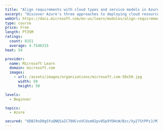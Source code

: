 ```yaml
---
title: "Align requirements with cloud types and service models in Azure"
excerpt: "Discover Azure's three approaches to deploying cloud resources -- public, private, and hybrid -- and learn the difference each makes in your Azure services."
webUrl: https://docs.microsoft.com/en-us/learn/modules/align-requirements-in-azure/
type: course
price: Free
length: PT35M
ratings:
  count: 8151
  average: 4.7546315
heat: 54

provider:
  name: Microsoft Learn
  domain: microsoft.com
  images:
    - url: /assets/images/organizations/microsoft.com-50x50.jpg
      width: 50
      height: 50

levels:
  - Beginner

topics:
  - Azure

secured: "UDBJ9sD0gSYuQNQSaIC78OCvoVCdsm02pv85p9YDHcW/Bzc/Xy27StPPzJ/MIBLvDhLRHwL3FQziNwHU8PKmwUIRYKccklAJRGjqF36yUTtmFEaSgnAyl1A2uvidUU0BC1eEFrzJCIY2XZL/uLPD5Yj7vpPOjoam9wEKAHq1ummGbq5cTrW2kSZWmNiKGsAZT6hbh3lyJmyspOCJw5O2GRbPwPUxoDrTD4Y44NkF8fAonclmYQfHy53ESP39NZL5phGTVbxok7ZVq9qB2B8of1c+i2x4Ejv5suQhNZ1Uk1FaCDWdqH7wpTiT2OwBBhGi/00eemcXwnc+nILSPdNZuVhhYzDgstUJVlxbVPtnHcrP9OaUr5bY3RHRIrHHGjE1xwdt47m2KOxWwSbHOXo4YIKV5Xpgv0MYuuyOEwxpowg=;PnqmJxjttmcUv9sngeNA8g=="
---
```


